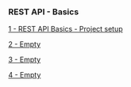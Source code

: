 
### REST API - Basics

[1 - REST API Basics - Project setup ](../../tree//)

[2 - Empty ](../../tree//)

[3 - Empty ](../../tree//)

[4 - Empty ](../../tree//)
